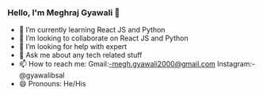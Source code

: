 ### Hello, I'm Meghraj Gyawali 👋

- 🌱 I’m currently learning React JS and Python
- 👯 I’m looking to collaborate on React JS and Python
- 🤔 I’m looking for help with expert
- 💬 Ask me about any tech related stuff
- 📫 How to reach me: Gmail:-megh.gyawali2000@gmail.com
                       Instagram:-@gyawalibsal
- 😄 Pronouns: He/His

